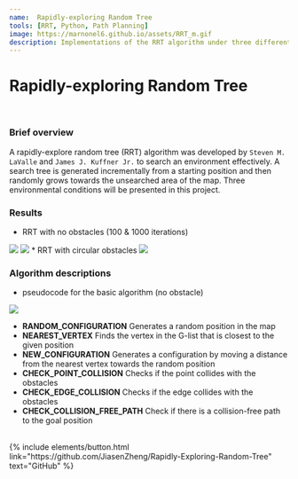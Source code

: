 ```yaml
---
name:  Rapidly-exploring Random Tree
tools: [RRT, Python, Path Planning]
image: https://marnonel6.github.io/assets/RRT_m.gif
description: Implementations of the RRT algorithm under three different conditions
---
```


# Rapidly-exploring Random Tree <br><br>

### Brief overview
A rapidly-explore random tree (RRT) algorithm was developed by `Steven M. LaValle` and `James J. Kuffner Jr.` to search an environment effectively. A search tree is generated incrementally from a starting position and then randomly grows towards the unsearched area of the map. Three environmental conditions will be presented in this project.

### Results
* RRT with no obstacles (100 & 1000 iterations)
<img src="{{ site.url }}{{ site.baseurl }}/assets/RRT0.gif" />
<img src="{{ site.url }}{{ site.baseurl }}/assets/RRT1.gif" />
* RRT with circular obstacles
<img src="{{ site.url }}{{ site.baseurl }}/assets/RRT_a.gif" />
<!-- * RRT with arbitary obstacles
<img src="{{ site.url }}{{ site.baseurl }}/assets/RRT3.gif" /> -->

### Algorithm descriptions
* pseudocode for the basic algorithm (no obstacle)

<img src="{{ site.url }}{{ site.baseurl }}/assets/RRT4.png" /><br>

* **RANDOM_CONFIGURATION** Generates a random position in the map
* **NEAREST_VERTEX** Finds the vertex in the G-list that is closest to the given position
* **NEW_CONFIGURATION** Generates a configuration by moving a distance from the nearest vertex towards the random position
* **CHECK_POINT_COLLISION** Checks if the point collides with the obstacles
* **CHECK_EDGE_COLLISION** Checks if the edge collides with the obstacles
* **CHECK_COLLISION_FREE_PATH** Check if there is a collision-free path to the goal position <br><br>

<p class="text-center">
{% include elements/button.html link="https://github.com/JiasenZheng/Rapidly-Exploring-Random-Tree" text="GitHub" %}
</p>

